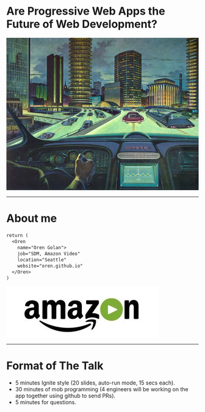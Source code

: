 <!-- page_number: true -->

# Are Progressive Web Apps the Future of Web Development?
![](pics/future.jpg)

---

# About me
```
return (
  <Oren
    name="Oren Golan">
    job="SDM, Amazon Video"
    location="Seattle"
    website="oren.github.io"
  </Oren>
)
```
![](pics/amazon-video.jpg)

---

# Format of The Talk
* 5 minutes Ignite style (20 slides, auto-run mode, 15 secs each).
* 30 minutes of mob programming (4 engineers will be working on the app together using github to send PRs).
* 5 minutes for questions.

